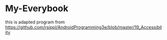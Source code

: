# My-Everybook
this is adapted program from https://github.com/rsippl/AndroidProgramming3e/blob/master/19_Accessibility


